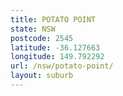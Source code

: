 ```yaml
---
title: POTATO POINT
state: NSW
postcode: 2545
latitude: -36.127663
longitude: 149.792292
url: /nsw/potato-point/
layout: suburb
---
```

